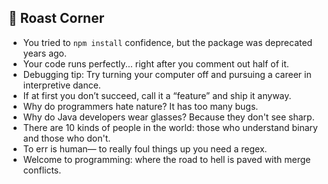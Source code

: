 ## 🥊 Roast Corner

* You tried to `npm install` confidence, but the package was deprecated years ago.
* Your code runs perfectly... right after you comment out half of it.
* Debugging tip: Try turning your computer off and pursuing a career in interpretive dance.
* If at first you don’t succeed, call it a “feature” and ship it anyway.
* Why do programmers hate nature? It has too many bugs.
* Why do Java developers wear glasses? Because they don't see sharp.
* There are 10 kinds of people in the world: those who understand binary and those who don't.
* To err is human— to really foul things up you need a regex.
* Welcome to programming: where the road to hell is paved with merge conflicts.